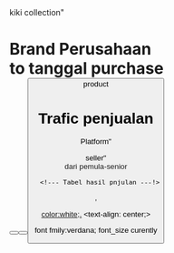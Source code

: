 
<DOCTYPE HTML >
<html Kiki collection>
</head>
<titel> kiki collection" </titel>
<body class:middle class">
<main brand lokal.id->
    <h1 class="cv>marketing</h1>
  
<!-- marketing produk lokal -->
  <div class= no-produk asing->
    <h1> Pemasaran Transaksi</h1>
    <form metod="klik link" >
      <div class"peronal produk">
         <label for=start_date"class=form label">Brand Perusahaan</label>    
         <imput type="date"class="form- control" id="start_date" name "start_date">
      </div>
      <div class"peronal produk">
         <label for=start_date"class=form label">to tanggal purchase</label>    
         <imput type="date"class="form- control" id="end_date" name "end_date">
      </div>
      <button type="submit" shop Now</button>
      <button type="button" onclick="buy"() purchase by top up dana or payment via bank"payment" </button>
      <button type="submit" name="buy_here"class="brand personal">product</buton>
      </form>
</div>
          
   <h1>Trafic penjualan</h1>
   <canvas id="about my lap"></canvas>

<!-- tautan dann navigasi -->
  <titel>Platform"</titel>
  <head>seller"</head>
  <body class=container p-4">
      <nav my prduc peronal">
      </div>
           <a shop="online_shop" class="online-shop seller">dari pemula-senior</a>
           <fonder shop="is myself"class="form-control"id=and_date"name=and_date">
           <enter the hop="by creating buyer accont"=log in=+Register using cellphone number or email">
      </a>

      <!--- Tabel hasil pnjulan ---!>
      
      
           


           

        
      
,










<color:white;.>
<text-align: center;>
<p> font fmily:verdana;
font_size curently



